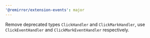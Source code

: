 ```yaml
---
'@remirror/extension-events': major
---
```


Remove deprecated types `ClickHandler` and `ClickMarkHandler`, use `ClickEventHandler` and `ClickMarkEventHandler` respectively.
